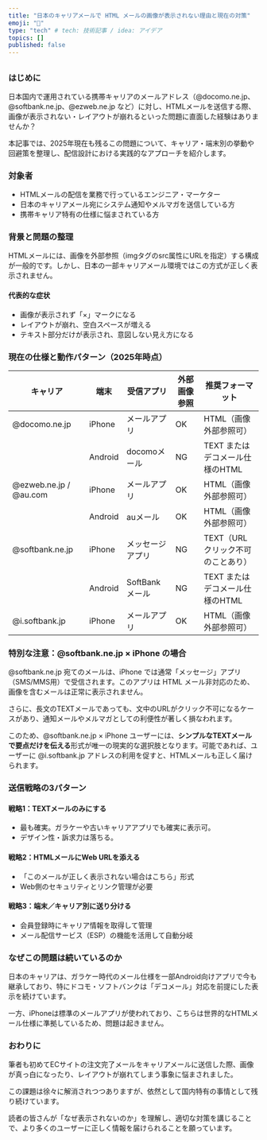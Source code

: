 ```yaml
---
title: "日本のキャリアメールで HTML メールの画像が表示されない理由と現在の対策"
emoji: "📧"
type: "tech" # tech: 技術記事 / idea: アイデア
topics: []
published: false
---
```

##  

### はじめに

日本国内で運用されている携帯キャリアのメールアドレス（@docomo.ne.jp、@softbank.ne.jp、@ezweb.ne.jp など）に対し、HTMLメールを送信する際、画像が表示されない・レイアウトが崩れるといった問題に直面した経験はありませんか？

本記事では、2025年現在も残るこの問題について、キャリア・端末別の挙動や回避策を整理し、配信設計における実践的なアプローチを紹介します。

### 対象者

* HTMLメールの配信を業務で行っているエンジニア・マーケター
* 日本のキャリアメール宛にシステム通知やメルマガを送信している方
* 携帯キャリア特有の仕様に悩まされている方

### 背景と問題の整理

HTMLメールには、画像を外部参照（imgタグのsrc属性にURLを指定）する構成が一般的です。しかし、日本の一部キャリアメール環境ではこの方式が正しく表示されません。

#### 代表的な症状

* 画像が表示されず「×」マークになる
* レイアウトが崩れ、空白スペースが増える
* テキスト部分だけが表示され、意図しない見え方になる

### 現在の仕様と動作パターン（2025年時点）

| キャリア                   | 端末      | 受信アプリ       | 外部画像参照 | 推奨フォーマット              |
| ---------------------- | ------- | ----------- | ------ | --------------------- |
| @docomo.ne.jp          | iPhone  | メールアプリ      | OK     | HTML（画像外部参照可）         |
|                        | Android | docomoメール   | NG     | TEXT または デコメール仕様のHTML |
| @ezweb.ne.jp / @au.com | iPhone  | メールアプリ      | OK     | HTML（画像外部参照可）         |
|                        | Android | auメール       | OK     | HTML（画像外部参照可）         |
| @softbank.ne.jp        | iPhone  | メッセージアプリ    | NG     | TEXT（URLクリック不可のことあり）  |
|                        | Android | SoftBankメール | NG     | TEXT または デコメール仕様のHTML |
| @i.softbank.jp         | iPhone  | メールアプリ      | OK     | HTML（画像外部参照可）         |

### 特別な注意：@softbank.ne.jp × iPhone の場合

@softbank.ne.jp 宛てのメールは、iPhone では通常「メッセージ」アプリ（SMS/MMS用）で受信されます。このアプリは HTML メール非対応のため、画像を含むメールは正常に表示されません。

さらに、長文のTEXTメールであっても、文中のURLがクリック不可になるケースがあり、通知メールやメルマガとしての利便性が著しく損なわれます。

このため、@softbank.ne.jp × iPhone ユーザーには、**シンプルなTEXTメールで要点だけを伝える**形式が唯一の現実的な選択肢となります。可能であれば、ユーザーに @i.softbank.jp アドレスの利用を促すと、HTMLメールも正しく届けられます。

### 送信戦略の3パターン

#### 戦略1：TEXTメールのみにする

* 最も確実。ガラケーや古いキャリアアプリでも確実に表示可。
* デザイン性・訴求力は落ちる。

#### 戦略2：HTMLメールにWeb URLを添える

* 「このメールが正しく表示されない場合はこちら」形式
* Web側のセキュリティとリンク管理が必要

#### 戦略3：端末／キャリア別に送り分ける

* 会員登録時にキャリア情報を取得して管理
* メール配信サービス（ESP）の機能を活用して自動分岐

### なぜこの問題は続いているのか

日本のキャリアは、ガラケー時代のメール仕様を一部Android向けアプリで今も継承しており、特にドコモ・ソフトバンクは「デコメール」対応を前提にした表示を続けています。

一方、iPhoneは標準のメールアプリが使われており、こちらは世界的なHTMLメール仕様に準拠しているため、問題は起きません。

### おわりに

筆者も初めてECサイトの注文完了メールをキャリアメールに送信した際、画像が真っ白になったり、レイアウトが崩れてしまう事象に悩まされました。

この課題は徐々に解消されつつありますが、依然として国内特有の事情として残り続けています。

読者の皆さんが「なぜ表示されないのか」を理解し、適切な対策を講じることで、より多くのユーザーに正しく情報を届けられることを願っています。
